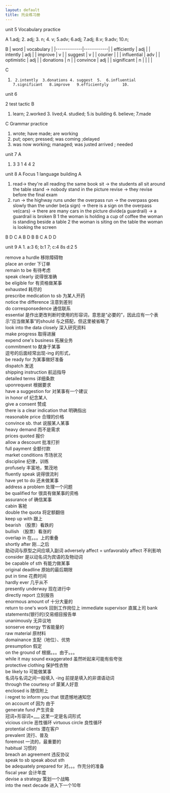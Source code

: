 ```yaml
---
layout: default
title: 托业练习册
---
```


unit 5 Vocabulary practice 

A
1.adj; 2. adj; 3. n; 4. v; 5.adv; 6.adj; 7.adj; 8.v; 9.adv; 10.n;

B
|     word    | vocabulary |
|-------------|------------|
| efficiently | adj        |
| intently    | adj        |
| improve     | v          |
| suggest     | v          |
| courier     |            |
| influential | adv        |
| optimistic  | adj        |
| donations   | n          |
| convince    | adj        |
| significant | n          |
|             |            |

C
1.		2.intently	3.donations	4. suggest	5.  6.influential	7.significant	8.improve	9.efficientyly  	10.


unit 6 

2 test tactic 
B
1. learn; 2.worked 3. lived;4. studied; 5.is building 6. believe; 7.made

C Grammar practice 
1. wrote; have made; are working 
2. put; open; pressed; was coming ;delayed
3. was now working; managed; was justed arrived ; needed


unit 7
A
1. 3 3 1 4  4 2



unit 8 
A Focus
1 language building
    A
1. read-> they're all reading the same book
    sit -> the students all sit around the table
    stand -> nobody stand in the picture
    revise -> they revise before the final exam
2. run -> the highway runs under the overpass
    run -> the overpass goes slowly than the under
    be(a sign) -> there is a sign on the overpass
    ve(cars) -> there are many cars in the picture
    divide(a guardrail) -> a guardrail is broken
    B 
    1
    the woman is holding a cup of coffee
    the woman is standing beside a table
    2 the woman is siting on the table
        the woman is looking the screen


B D C A B
D B B C A 
D D

unit 9
A 
    1. a:3 6; b:1 7; c:4 8s   d:2 5


remove a hurdle 移除障碍物  
place an order 下订单  
remain to be 有待考虑  
speak clearly 说得很准确  
be eligible for 有资格做某事  
exhausted 耗尽的  
prescribe medication to sb 为某人开药  
notice the difference 注意到差别  
do corresponsedence 通信联系  
essential 是作出更改判断时使用的形容词，意思是“必要的”，因此应有一个表示“应当做某事”的should 与之搭配，但这里被省略了  
look into the data closely 深入研究资料  
make progress 取得进展  
expend one's business 拓展业务  
commitment to 献身于某事  
逗号的后面经常出现-ing 的形式，  
be ready for 为某事做好准备  
dispatch 发送  
shipping instruction 航运指导  
detailed terms 详细条款  
uponrequest 根据要求  
have a suggestion for 对某事有一个建议  
in honor of 纪念某人  
give a consent 赞成  
there is a clear indication that 明确指出   
reasonable price 合理的价格   
convince sb. that 说服某人某事    
heavy demand 而不是需求  
prices quoted 报价  
allow a descount 批准打折  
full payment 全额付款  
market conditions   市场状况  
discipline 纪律，训练  
profusely 丰富地，繁茂地  
fluently speak 说得很流利  
have yet to do 还未做某事  
address a problem 处理一个问题  
be qualified for 很具有做某事的资格  
assurance of 确信某事  
cabin 客舱  
double the quota 将定额翻倍  
keep up with 跟上  
bearish （股票）看跌的  
bullish （股票）看涨的  
overlap in 在。。。上的重叠  
shortly after 刚...之后  
助动词与原型之间应填入副词 adversely affect = unfavorably affect 不利影响  
consider 是以动名词为宾语的及物动词  
be capable of sth 有能力做某事  
original deadline 原始的最后期限  
put in time 花费时间  
hardly ever 几乎从不  
presently underway 现在进行中  
directly report 立刻报告  
enormous amount of 十分大量的  
return to one's work 回到工作岗位上 
immediate supervisor 直属上司 
bank statements(银行的)交易细目报告单  
unanimously 无异议地  
sonserve energy 节省能量的  
raw material 原材料  
domainance 支配（地位）、优势  
presumption 假定  
on the ground of 根据。。。由于。。。  
while it may sound exaggerated 虽然听起来可能有些夸张  
protective clothing 保护性衣物  
be likely to 可能做某事  
名词与名词之间一般填入 -ing 前提是填入的非谓语动词  
through the courtesy of 蒙某人好意  
enclosed is 随信附上  
i regret to inform you that 很遗憾地通知您  
on account of 因为 由于  
generate fund  产生资金  
冠词+形容词+___   这里一定是名词形式  
vicious circle 恶性循环   virtuous circle 良性循环  
protential clients 潜在客户  
prevalent 流行、普及  
foremost 一流的，最重要的  
habitual 习惯的  
breach an agreement 违反协议  
speak to sb   speak about sth  
be adequately prepared for 对。。。作充分的准备  
fiscal year 会计年度  
devise a strategy 策划一个战略  
into the next decade 进入下一个10年  


